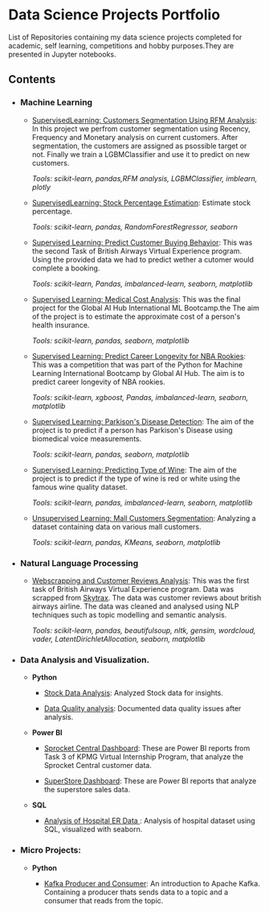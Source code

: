 # Data Science Projects Portfolio
List of Repositories containing my data science projects completed for academic, self learning, competitions and hobby purposes.They are presented in Jupyter notebooks.


## Contents

- ### Machine Learning
     - [SupervisedLearning: Customers Segmentation Using RFM Analysis](https://github.com/dalphonorechi/KPMG-Virtual-Program/blob/main/customer_segmentation.ipynb): In this project we perfrom customer segmentation using Recency, Frequency and Monetary analysis on current customers. After segmentation, the customers are assigned as psossible target or not. Finally we train a LGBMClassifier and use it to predict on new customers.
    
         _Tools: scikit-learn, pandas,RFM analysis, LGBMClassifier, imblearn, plotly_
         
     - [SupervisedLearning: Stock Percentage Estimation](https://github.com/dalphonorechi/Cognizant-Virtual-Program/blob/main/Task-3%20Modelling.ipynb): Estimate stock percentage.
    
         _Tools: scikit-learn, pandas, RandomForestRegressor, seaborn_
         
     - [Supervised Learning: Predict Customer Buying Behavior](https://github.com/dalphonorechi/British-Airways-Virtual-Experience-Program/blob/main/Predicting%20Customer%20Buying%20Behavior.ipynb): This was the second Task of British Airways Virtual Experience program. Using the provided data we had to predict wether a cutomer would complete a booking.
     
         _Tools: scikit-learn, Pandas, imbalanced-learn, seaborn, matplotlib_

    - [Supervised Learning: Medical Cost Analysis](https://github.com/dalphonorechi/Global-AI-Hub-International-ML-Bootcamp/blob/master/Medical%20Cost%20Analysis.ipynb): This was the final project for the Global AI Hub International ML Bootcamp.the The aim of the project is to estimate the approximate cost of a person's health insurance.
    
         _Tools: scikit-learn, pandas, seaborn, matplotlib_

    - [Supervised Learning: Predict Career Longevity for NBA Rookies](https://github.com/dalphonorechi/Global-AI-Hub-International-ML-Bootcamp/blob/master/Predict%20Career%20Longevity%20for%20NBA%20Rookies.ipynb): This was a competition that was part of the Python for Machine Learning International Bootcamp by Global AI Hub. The aim is to predict career longevity of NBA rookies.
    
         _Tools: scikit-learn, xgboost, Pandas, imbalanced-learn, seaborn, matplotlib_
    
    - [Supervised Learning: Parkison's Disease Detection](https://github.com/dalphonorechi/Parkison-s-Disease/blob/main/Parkison's%20Disease%20Detection.ipynb): The aim of the project is to predict if a person has Parkison's Disease using biomedical voice measurements.
    
         _Tools: scikit-learn, pandas, seaborn, matplotlib_

    - [Supervised Learning: Predicting Type of Wine](https://github.com/dalphonorechi/Wine-Type/blob/main/Predicting%20Wine%20Type.ipynb): The aim of the project is to predict if the type of wine is red or white using the famous wine quality dataset.
    
         _Tools: scikit-learn, pandas, imbalanced-learn, seaborn, matplotlib_
    
    - [Unsupervised Learning: Mall Customers Segmentation](https://github.com/dalphonorechi/Mall-Customer-Segmentation/blob/main/CustomerSegmentation.ipynb): Analyzing a dataset containing data on various mall customers.
    
         _Tools: scikit-learn, pandas, KMeans, seaborn, matplotlib_
         
- ### Natural Language Processing

    - [Webscrapping and Customer Reviews Analysis](https://github.com/dalphonorechi/British-Airways-Virtual-Experience-Program/blob/main/Web%20Scrapping%20Customer%20Reviews%20Analysis.ipynb): This was the first task of British Airways Virtual Experience program. Data was scrapped from [Skytrax](https://www.airlinequality.com/airline-reviews/british-airways). The data was customer reviews about british airways airline. The data was cleaned and analysed using NLP techniques such as topic modelling and semantic analysis.

        _Tools: scikit-learn, pandas, beautifulsoup, nltk, gensim, wordcloud, vader, LatentDirichletAllocation, seaborn, matplotlib_ 

- ### Data Analysis and Visualization.
    * __Python__
    
        - [Stock Data Analysis](https://github.com/dalphonorechi/Cognizant-Virtual-Program/blob/main/eda_modelling.ipynb): Analyzed Stock data for insights.
        
        - [Data Quality analysis](https://github.com/dalphonorechi/KPMG-Virtual-Program/blob/main/KPMG-DataQuality.docx): Documented data quality issues after analysis.

    * __Power BI__
    
        - [Sprocket Central Dashboard](https://github.com/dalphonorechi/Cognizant-Virtual-Program/blob/main/sprocket_central.pbix): These are Power BI reports from Task 3 of KPMG Virtual Internship Program, that analyze the Sprocket Central customer data.
        
        - [SuperStore Dashboard](https://github.com/dalphonorechi/SuperStore-Sales-Dashboard): These are Power BI reports that analyze the superstore sales data.
        
     * __SQL__
    
        - [Analysis of Hospital ER Data ](https://github.com/dalphonorechi/SQL-EDA-Hospital-Data):  Analysis of hospital dataset using SQL, visualized with seaborn.
        
- ### Micro Projects: 

    - __Python__
    
        - [Kafka Producer and Consumer](https://github.com/dalphonorechi/Kafka-Intro): An introduction to Apache Kafka. Containing a producer thats sends data to a topic and a consumer that reads from the topic. 
